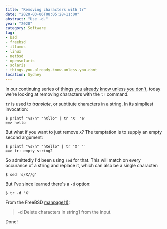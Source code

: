 ```yaml
---
title: "Removing characters with tr"
date: "2020-03-06T08:05:28+11:00"
abstract: "Use -d."
year: "2020"
category: Software
tag:
- bsd
- freebsd
- illumos
- linux
- netbsd
- opensolaris
- solaris
- things-you-already-know-unless-you-dont
location: Sydney
---
```

In our continuing series of [things you already know unless you don't](https://rubenerd.com/tag/things-you-already-know-unless-you-dont/), today we're looking at removing characters with the `tr` command.

`tr` is used to *translate*, or subtitute characters in a string. In its simpliest invocation:

    $ printf "%s\n" "hXllo" | tr 'X' 'e'
    ==> hello

But what if you want to just remove `X`? The temptation is to supply an empty second argument:

    $ printf "%s\n" "hXello" | tr 'X' ''
    ==> tr: empty string2

So admittedly I'd been using `sed` for that. This will match on every occurance of a string and replace it, which can also be a single character:
    
    $ sed 's/X//g'

But I've since learned there's a `-d` option:

    $ tr -d 'X'

From the FreeBSD [manpage(1)](https://www.freebsd.org/cgi/man.cgi?query=tr&sektion=1):

> -d Delete characters in string1 from the input.

Done!


